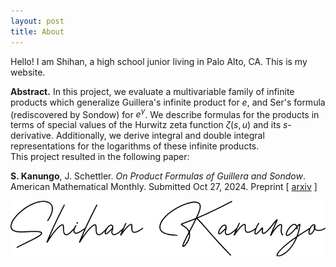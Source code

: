 ```yaml
---
layout: post
title: About
---
```

Hello! I am Shihan, a high school junior living in Palo Alto, CA. This is my website.

**Abstract.** In this project, we evaluate a multivariable family of infinite products which generalize Guillera's infinite product for $e$, and Ser's formula (rediscovered by Sondow) for $e^\gamma$. We describe formulas for the products in terms of special values of the Hurwitz zeta function $\zeta(s, u)$ and its $s$-derivative. Additionally, we derive integral and double integral representations for the logarithms of these infinite products.
<br>
This project resulted in the following paper: <br>

**S. Kanungo**, J. Schettler. *On Product Formulas of Guillera and Sondow*. American Mathematical Monthly. Submitted Oct 27, 2024. Preprint \[ [arxiv](https://arxiv.org/pdf/2410.07534) \]

![a](signature.png)
